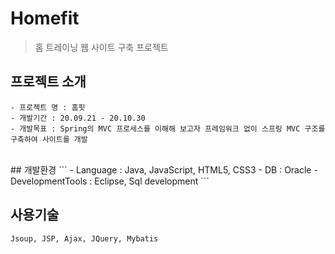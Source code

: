# Homefit
> 홈 트레이닝 웹 사이트 구축 프로젝트

## 프로젝트 소개
```
- 프로젝트 명 : 홈핏
- 개발기간 : 20.09.21 - 20.10.30
- 개발목표 : Spring의 MVC 프로세스를 이해해 보고자 프레임워크 없이 스프링 MVC 구조를 구축하여 사이트를 개발
```
<br/>
## 개발환경
```
- Language : Java, JavaScript, HTML5, CSS3
- DB : Oracle 
- DevelopmentTools : Eclipse, Sql development
```

## 사용기술
```
Jsoup, JSP, Ajax, JQuery, Mybatis
```
